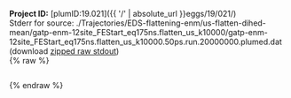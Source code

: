 **Project ID:** [plumID:19.021]({{ '/' | absolute_url }}eggs/19/021/)  
Stderr for source:  ./Trajectories/EDS-flattening-enm/us-flatten-dihed-mean/gatp-enm-12site_FEStart_eq175ns.flatten_us_k10000/gatp-enm-12site_FEStart_eq175ns.flatten_us_k10000.50ps.run.20000000.plumed.dat   
(download [zipped raw stdout](gatp-enm-12site_FEStart_eq175ns.flatten_us_k10000.50ps.run.20000000.plumed.dat.plumed_master.stdout.txt.zip))  
{% raw %}
<pre>
</pre>
{% endraw %}
